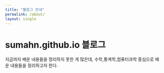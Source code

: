 ```yaml
---
title: "블로그 안내"
permalink: /about/
layout: single
---
```



# sumahn.github.io 블로그 

지금까지 배운 내용들을 정리하지 못한 게 많은데, 수학,통계학,컴퓨터과학 중심으로 배운 내용들을 정리하고자 한다.



